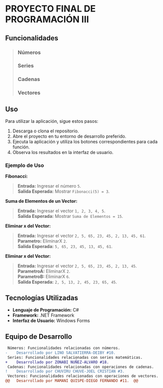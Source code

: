 # PROYECTO FINAL DE PROGRAMACIÓN III

## Funcionalidades

>### Números     
>### Series
>### Cadenas
>### Vectores

## Uso

Para utilizar la aplicación, sigue estos pasos:

1. Descarga o clona el repositorio.
2. Abre el proyecto en tu entorno de desarrollo preferido.
3. Ejecuta la aplicación y utiliza los botones correspondientes para cada función.
4. Observa los resultados en la interfaz de usuario.

### Ejemplo de Uso

**Fibonacci:**   
>   **Entrada:** Ingresar el número `5`.   
>   **Salida Esperada:** Mostrar `Fibonacci(5) = 3`.   

 **Suma de Elementos de un Vector:**   
>  **Entrada:** Ingresar el vector `1, 2, 3, 4, 5`.   
>  **Salida Esperada:** Mostrar `Suma de Elementos = 15`.   
 
 **Eliminar x del Vector:**     
>   **Entrada:** Ingresar el vector `2, 5, 65, 23, 45, 2, 13, 45, 61`.   
>   **Parametro:** EliminarX `2`.  
>   **Salida Esperada:** `5, 65, 23, 45, 13, 45, 61`.   

 **Eliminar x del Vector:**   
>   **Entrada:** Ingresar el vector `2, 5, 65, 23, 45, 2, 13, 45`.   
>   **ParametroA:** EliminarX `2`.  
>   **ParametroB:** EliminarX `6`.  
>   **Salida Esperada:** `2, 5, 13, 2, 45, 23, 65, 45`.  

## Tecnologías Utilizadas

- **Lenguaje de Programación:** C#
- **Framework:** .NET Framework
- **Interfaz de Usuario:** Windows Forms

## Equipo de Desarrollo
```diff
 Números: Funcionalidades relacionadas con números.
-    Desarrollado por LINO SALVATIERRA-DEIBY #10.
 Series: Funcionalidades relacionadas con series matemáticas.
+    Desarrollado por ZONABI NUÑEZ-ALVARO #18.
 Cadenas: Funcionalidades relacionadas con operaciones de cadenas.
!    Desarrollado por CHUVIRU CHUVE-JOEL CRISTIAN #3.
 Vectores: Funcionalidades relacionadas con operaciones de vectores.
@@   Desarrollado por MAMANI QUISPE-DIEGO FERNANDO #11.  @@
```
 
